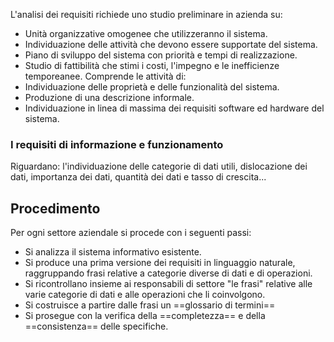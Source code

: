 L'analisi dei requisiti richiede uno studio preliminare in azienda su:
- Unità organizzative omogenee che utilizzeranno il sistema.
- Individuazione delle attività che devono essere supportate del sistema.
- Piano di sviluppo del sistema con priorità e tempi di realizzazione.
- Studio di fattibilità che stimi i costi, l'impegno e le inefficienze temporeanee.
Comprende le attività di:
- Individuazione delle proprietà e delle funzionalità del sistema.
- Produzione di una descrizione informale.
- Individuazione in linea di massima dei requisiti software ed hardware del sistema.

### I requisiti di informazione e funzionamento
Riguardano: l'individuazione delle categorie di dati utili, dislocazione dei dati, importanza dei dati, quantità dei dati e tasso di crescita...

## Procedimento
Per ogni settore aziendale si procede con i seguenti passi:
- Si analizza il sistema informativo esistente.
- Si produce una prima versione dei requisiti in linguaggio naturale, raggruppando frasi relative a categorie diverse di dati e di operazioni.
- Si ricontrollano insieme ai responsabili di settore "le frasi" relative alle varie categorie di dati e alle operazioni che li coinvolgono.
- Si costruisce a partire dalle frasi un ==glossario di termini==
- Si prosegue con la verifica della ==completezza== e della ==consistenza== delle specifiche.